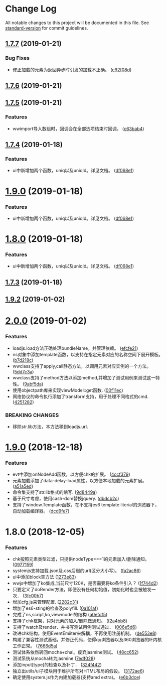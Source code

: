 # Change Log

All notable changes to this project will be documented in this file. See [standard-version](https://github.com/conventional-changelog/standard-version) for commit guidelines.

<a name="1.7.7"></a>
## [1.7.7](https://gitlab.wware.org/lizhutang/wwjs/compare/v1.7.6...v1.7.7) (2019-01-21)


### Bug Fixes

* 修正加载的元素为返回异步时引发的加载不正确。 ([e92f08d](https://gitlab.wware.org/lizhutang/wwjs/commit/e92f08d))



<a name="1.7.6"></a>
## [1.7.6](https://gitlab.wware.org/lizhutang/wwjs/compare/v1.7.5...v1.7.6) (2019-01-21)



<a name="1.7.5"></a>
## [1.7.5](https://gitlab.wware.org/lizhutang/wwjs/compare/v1.7.4...v1.7.5) (2019-01-21)


### Features

* wwimport导入数组时，回调会在全部选项结束时回调。 ([c63bab4](https://gitlab.wware.org/lizhutang/wwjs/commit/c63bab4))



<a name="1.7.4"></a>
## [1.7.4](https://gitlab.wware.org/lizhutang/wwjs/compare/v1.7.3...v1.7.4) (2019-01-18)


### Features

* ui中新增加两个函数，uniq以及uniqId。详见文档。 ([df068e1](https://gitlab.wware.org/lizhutang/wwjs/commit/df068e1))



<a name="1.9.0"></a>
# [1.9.0](https://gitlab.wware.org/lizhutang/wwjs/compare/v1.7.3...v1.9.0) (2019-01-18)


### Features

* ui中新增加两个函数，uniq以及uniqId。详见文档。 ([df068e1](https://gitlab.wware.org/lizhutang/wwjs/commit/df068e1))



<a name="1.8.0"></a>
# [1.8.0](https://gitlab.wware.org/lizhutang/wwjs/compare/v1.7.3...v1.8.0) (2019-01-18)


### Features

* ui中新增加两个函数，uniq以及uniqId。详见文档。 ([df068e1](https://gitlab.wware.org/lizhutang/wwjs/commit/df068e1))



<a name="1.7.3"></a>
## [1.7.3](https://gitlab.wware.org/lizhutang/wwjs/compare/v1.9.2...v1.7.3) (2019-01-18)



<a name="1.9.2"></a>
## [1.9.2](https://gitlab.wware.org/lizhutang/wwjs/compare/v2.0.0...v1.9.2) (2019-01-02)



<a name="2.0.0"></a>
# [2.0.0](https://gitlab.wware.org/lizhutang/wwjs/compare/v1.9.0...v2.0.0) (2019-01-02)


### Features

* loadjs.load方法正确处理bundleName，并管理依赖。 ([efcfe21](https://gitlab.wware.org/lizhutang/wwjs/commit/efcfe21))
* ns对象中添加template函数，以支持在指定元素对应的名称空间下展开模板。 ([b7d218c](https://gitlab.wware.org/lizhutang/wwjs/commit/b7d218c))
* wwclass支持了apply,call静态方法，以调用元素对应实例的一个方法。 ([5dd7c3a](https://gitlab.wware.org/lizhutang/wwjs/commit/5dd7c3a))
* wwclass支持了method方法以添加method,并增加了测试用例来测试这一特性。 ([9abf5da](https://gitlab.wware.org/lizhutang/wwjs/commit/9abf5da))
* 使用objectpath库来实现viewModel::get函数. ([00f11ec](https://gitlab.wware.org/lizhutang/wwjs/commit/00f11ec))
* 网络协议的命令执行添加了transform支持，用于处理不同格式的cmd. ([4251282](https://gitlab.wware.org/lizhutang/wwjs/commit/4251282))


### BREAKING CHANGES

* 移除str.lib方法，本方法移到loadjs.url.



<a name="1.9.0"></a>
# [1.9.0](http://wwjs@scm.spolo.org:/home/source/wwjs/wware/compare/v1.8.0...v1.9.0) (2018-12-18)


### Features

* evt中添加onNodeAdd函数，以方便chk的扩展。 ([4ccf379](http://wwjs@scm.spolo.org:/home/source/wwjs/wware/commits/4ccf379))
* 元素加载添加了data-delay-load属性，以方便本地加载的元素扩展。 ([a51a5ed](http://wwjs@scm.spolo.org:/home/source/wwjs/wware/commits/a51a5ed))
* 命令集支持了str.lib格式的缩写. ([9d8449a](http://wwjs@scm.spolo.org:/home/source/wwjs/wware/commits/9d8449a))
* 基于尺寸考虑，使用cash-dom替换jquery. ([dbdcb2c](http://wwjs@scm.spolo.org:/home/source/wwjs/wware/commits/dbdcb2c))
* 支持了window.Template函数，在不支持es6 template literial的浏览器下，自动加载编译器。 ([dcd9fe7](http://wwjs@scm.spolo.org:/home/source/wwjs/wware/commits/dcd9fe7))



<a name="1.8.0"></a>
# 1.8.0 (2018-12-05)


### Features

* chk按照元素类型过滤，只提供nodeType===1的元素加入/删除通知。 ([0977159](http://wwjs@scm.spolo.org:/home/source/wwjs/wware/commits/0977159))
* systemjs支持加载.json及.css后缀的url(区分大小写)。 ([fa2ac86](http://wwjs@scm.spolo.org:/home/source/wwjs/wware/commits/fa2ac86))
* ui中添加block空方法 ([1273e83](http://wwjs@scm.spolo.org:/home/source/wwjs/wware/commits/1273e83))
* wwjs中增加了ko集成,当前尺寸120K，是否需要将ko条件引入？ ([1f744d2](http://wwjs@scm.spolo.org:/home/source/wwjs/wware/commits/1f744d2))
* 只要定义了doRender方法，即便没有任何初始值，初始化时也会被触发一次． ([3fc00b7](http://wwjs@scm.spolo.org:/home/source/wwjs/wware/commits/3fc00b7))
* 增加cfg.js来管理配置. ([2282c31](http://wwjs@scm.spolo.org:/home/source/wwjs/wware/commits/2282c31))
* 增加了es6-sting的检查及polyfill. ([0a101af](http://wwjs@scm.spolo.org:/home/source/wwjs/wware/commits/0a101af))
* 完成了ns,script,ko,viewmodel的结构 ([a0efdf5](http://wwjs@scm.spolo.org:/home/source/wwjs/wware/commits/a0efdf5))
* 支持了chk框架，只对元素的加入/删除做通知。 ([f2a4bb8](http://wwjs@scm.spolo.org:/home/source/wwjs/wware/commits/f2a4bb8))
* 支持了watch及render．并书写测试用例测试通过． ([006e5d6](http://wwjs@scm.spolo.org:/home/source/wwjs/wware/commits/006e5d6))
* 改进chk结构，使用EventEmiiter来解耦，不再使用注册机制。 ([de553e8](http://wwjs@scm.spolo.org:/home/source/wwjs/wware/commits/de553e8))
* 构建了兼容性测试基础，并修正代码，使得qq浏览器以及360浏览器的IE内核工作正常。 ([7666d5a](http://wwjs@scm.spolo.org:/home/source/wwjs/wware/commits/7666d5a))
* 测试体系依然转回mocha+chai。废弃jasmine测试。 ([48cc652](http://wwjs@scm.spolo.org:/home/source/wwjs/wware/commits/48cc652))
* 测试系统从mocha转为jasmine ([7edf028](http://wwjs@scm.spolo.org:/home/source/wwjs/wware/commits/7edf028))
* 添加input[type]的检查以及补丁． ([324f442](http://wwjs@scm.spolo.org:/home/source/wwjs/wware/commits/324f442))
* 独立出utils/ui子模块用于维护所有对HTML布局的假设。 ([3172ae6](http://wwjs@scm.spolo.org:/home/source/wwjs/wware/commits/3172ae6))
* 确定使用system.js作为内建加载器(支持amd extra)。 ([e6b3dce](http://wwjs@scm.spolo.org:/home/source/wwjs/wware/commits/e6b3dce))
